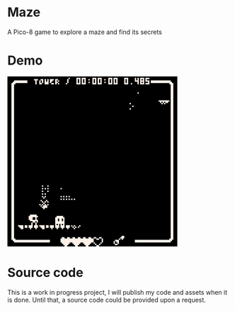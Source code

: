 # Maze

A Pico-8 game to explore a maze and find its secrets

# Demo

![Demo](https://raw.githubusercontent.com/oneearedrabbit/maze/master/images/demo.gif)

# Source code

This is a work in progress project, I will publish my code and assets
when it is done. Until that, a source code could be provided upon a
request.
